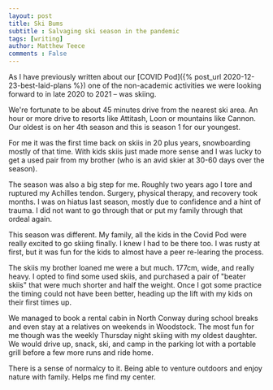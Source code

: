 ```yaml
---
layout: post
title: Ski Bums
subtitle : Salvaging ski season in the pandemic
tags: [writing]
author: Matthew Teece
comments : False
---
```


As I have previously written about our [COVID Pod]({% post_url 2020-12-23-best-laid-plans %}) one of the non-academic activities we were looking forward to in late 2020 to 2021 – was skiing.

We're fortunate to be about 45 minutes drive from the nearest ski area. An hour or more drive to resorts like Attitash, Loon or mountains like Cannon. Our oldest is on her 4th season and this is season 1 for our youngest.

For me it was the first time back on skiis in 20 plus years, snowboarding mostly of that time. With kids skiis just made more sense and I was lucky to get a used pair from my brother (who is an avid skier at 30-60 days over the season).

The season was also a big step for me. Roughly two years ago I tore and ruptured my Achilles tendon. Surgery, physical therapy, and recovery took months. I was on hiatus last season, mostly due to confidence and a hint of trauma. I did not want to go through that or put my family through that ordeal again.

This season was different. My family, all the kids in the Covid Pod were really excited to go skiing finally. I knew I had to be there too. I was rusty at first, but it was fun for the kids to almost have a peer re-learing the process.

The skiis my brother loaned me were a but much. 177cm, wide, and really heavy. I opted to find some used skiis, and purchased a pair of "beater skiis" that were much shorter and half the weight. Once I got some practice the timing could not have been better, heading up the lift with my kids on their first times up.

We managed to book a rental cabin in North Conway during school breaks and even stay at a relatives on weekends in Woodstock. The most fun for me though was the weekly Thursday night skiing with my oldest daughter. We would drive up, snack, ski, and camp in the parking lot with a portable grill before a few more runs and ride home.

There is a sense of normalcy to it. Being able to venture outdoors and enjoy nature with family. Helps me find my center.




